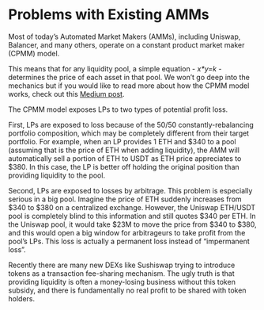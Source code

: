 # Problems with Existing AMMs

Most of today’s Automated Market Makers \(AMMs\), including Uniswap, Balancer, and many others, operate on a constant product market maker \(CPMM\) model. 

This means that for any liquidity pool, a simple equation - _x\*y=k_ - determines the price of each asset in that pool. We won’t go deep into the mechanics but if you would like to read more about how the CPMM model works, check out this [Medium post](https://medium.com/dragonfly-research/what-explains-the-rise-of-amms-7d008af1c399#b183).

The CPMM model exposes LPs to two types of potential profit loss.

First, LPs are exposed to loss because of the 50/50 constantly-rebalancing portfolio composition, which may be completely different from their target portfolio. For example, when an LP provides 1 ETH and $340 to a pool \(assuming that is the price of ETH when adding liquidity\), the AMM will automatically sell a portion of ETH to USDT as ETH price appreciates to $380. In this case, the LP is better off holding the original position than providing liquidity to the pool.

Second, LPs are exposed to losses by arbitrage. This problem is especially serious in a big pool. Imagine the price of ETH suddenly increases from $340 to $380 on a centralized exchange. However, the Uniswap ETH/USDT pool is completely blind to this information and still quotes $340 per ETH. In the Uniswap pool, it would take $23M to move the price from $340 to $380, and this would open a big window for arbitrageurs to take profit from the pool’s LPs. This loss is actually a permanent loss instead of “impermanent loss”.

Recently there are many new DEXs like Sushiswap trying to introduce tokens as a transaction fee-sharing mechanism.  The ugly truth is that providing liquidity is often a money-losing business without this token subsidy, and there is fundamentally no real profit to be shared with token holders.

